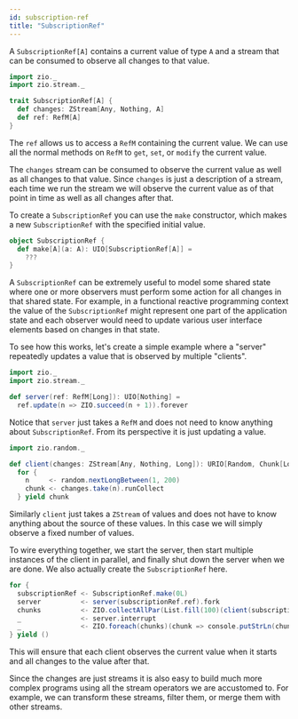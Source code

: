 ```yaml
---
id: subscription-ref
title: "SubscriptionRef"
---
```


A `SubscriptionRef[A]` contains a current value of type `A` and a stream that can be consumed to observe all changes to that value.

```scala mdoc
import zio._
import zio.stream._

trait SubscriptionRef[A] {
  def changes: ZStream[Any, Nothing, A]
  def ref: RefM[A]
}
```

The `ref` allows us to access a `RefM` containing the current value. We can use all the normal methods on `RefM` to `get`, `set`, or `modify` the current value.

The `changes` stream can be consumed to observe the current value as well as all changes to that value. Since `changes` is just a description of a stream, each time we run the stream we will observe the current value as of that point in time as well as all changes after that.

To create a `SubscriptionRef` you can use the `make` constructor, which makes a new `SubscriptionRef` with the specified initial value.

```scala mdoc
object SubscriptionRef {
  def make[A](a: A): UIO[SubscriptionRef[A]] =
    ???
}
```

A `SubscriptionRef` can be extremely useful to model some shared state where one or more observers must perform some action for all changes in that shared state. For example, in a functional reactive programming context the value of the `SubscriptionRef` might represent one part of the application state and each observer would need to update various user interface elements based on changes in that state.

To see how this works, let's create a simple example where a "server" repeatedly updates a value that is observed by multiple "clients".

```scala mdoc:invisible:reset
import zio._
import zio.stream._
```

```scala mdoc
def server(ref: RefM[Long]): UIO[Nothing] =
  ref.update(n => ZIO.succeed(n + 1)).forever
```

Notice that `server` just takes a `RefM` and does not need to know anything about `SubscriptionRef`. From its perspective it is just updating a value.

```scala mdoc
import zio.random._

def client(changes: ZStream[Any, Nothing, Long]): URIO[Random, Chunk[Long]] =
  for {
    n     <- random.nextLongBetween(1, 200)
    chunk <- changes.take(n).runCollect
  } yield chunk
```

Similarly `client` just takes a `ZStream` of values and does not have to know anything about the source of these values. In this case we will simply observe a fixed number of values.

To wire everything together, we start the server, then start multiple instances of the client in parallel, and finally shut down the server when we are done. We also actually create the `SubscriptionRef` here.

```scala mdoc:compile-only
for {
  subscriptionRef <- SubscriptionRef.make(0L)
  server          <- server(subscriptionRef.ref).fork
  chunks          <- ZIO.collectAllPar(List.fill(100)(client(subscriptionRef.changes)))
  _               <- server.interrupt
  _               <- ZIO.foreach(chunks)(chunk => console.putStrLn(chunk.toString))
} yield ()
```

This will ensure that each client observes the current value when it starts and all changes to the value after that.

Since the changes are just streams it is also easy to build much more complex programs using all the stream operators we are accustomed to. For example, we can transform these streams, filter them, or merge them with other streams.
